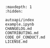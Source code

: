 ```{include} ../README.md
```

```{toctree}
:maxdepth: 1
:hidden:

autoapi/index
example.ipynb
CHANGELOG.md
CONTRIBUTING.md
CODE_OF_CONDUCT.md
LICENSE.md
```
